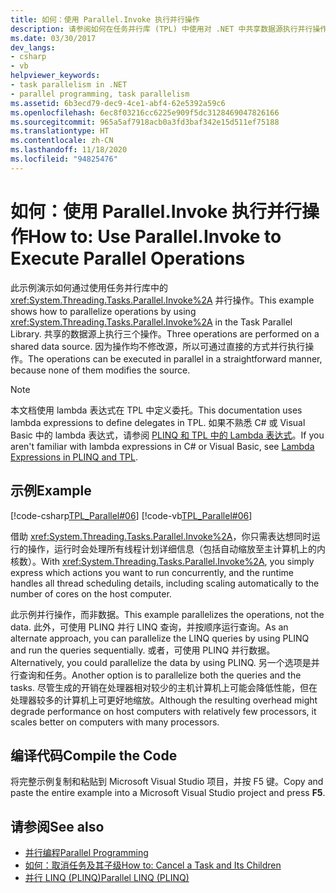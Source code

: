 ```yaml
---
title: 如何：使用 Parallel.Invoke 执行并行操作
description: 请参阅如何在任务并行库 (TPL) 中使用对 .NET 中共享数据源执行并行操作的 Parallel.Invoke 方法。
ms.date: 03/30/2017
dev_langs:
- csharp
- vb
helpviewer_keywords:
- task parallelism in .NET
- parallel programming, task parallelism
ms.assetid: 6b3ecd79-dec9-4ce1-abf4-62e5392a59c6
ms.openlocfilehash: 6ec8f03216cc6225e909f5dc3128469047826166
ms.sourcegitcommit: 965a5af7918acb0a3fd3baf342e15d511ef75188
ms.translationtype: HT
ms.contentlocale: zh-CN
ms.lasthandoff: 11/18/2020
ms.locfileid: "94825476"
---
```

# <a name="how-to-use-parallelinvoke-to-execute-parallel-operations"></a><span data-ttu-id="57d4d-103">如何：使用 Parallel.Invoke 执行并行操作</span><span class="sxs-lookup"><span data-stu-id="57d4d-103">How to: Use Parallel.Invoke to Execute Parallel Operations</span></span>

<span data-ttu-id="57d4d-104">此示例演示如何通过使用任务并行库中的 <xref:System.Threading.Tasks.Parallel.Invoke%2A> 并行操作。</span><span class="sxs-lookup"><span data-stu-id="57d4d-104">This example shows how to parallelize operations by using <xref:System.Threading.Tasks.Parallel.Invoke%2A> in the Task Parallel Library.</span></span> <span data-ttu-id="57d4d-105">共享的数据源上执行三个操作。</span><span class="sxs-lookup"><span data-stu-id="57d4d-105">Three operations are performed on a shared data source.</span></span> <span data-ttu-id="57d4d-106">因为操作均不修改源，所以可通过直接的方式并行执行操作。</span><span class="sxs-lookup"><span data-stu-id="57d4d-106">The operations can be executed in parallel in a straightforward manner, because none of them modifies the source.</span></span>

> [!NOTE]
> <span data-ttu-id="57d4d-107">本文档使用 lambda 表达式在 TPL 中定义委托。</span><span class="sxs-lookup"><span data-stu-id="57d4d-107">This documentation uses lambda expressions to define delegates in TPL.</span></span> <span data-ttu-id="57d4d-108">如果不熟悉 C# 或 Visual Basic 中的 lambda 表达式，请参阅 [PLINQ 和 TPL 中的 Lambda 表达式](lambda-expressions-in-plinq-and-tpl.md)。</span><span class="sxs-lookup"><span data-stu-id="57d4d-108">If you aren't familiar with lambda expressions in C# or Visual Basic, see [Lambda Expressions in PLINQ and TPL](lambda-expressions-in-plinq-and-tpl.md).</span></span>

## <a name="example"></a><span data-ttu-id="57d4d-109">示例</span><span class="sxs-lookup"><span data-stu-id="57d4d-109">Example</span></span>

[!code-csharp[TPL_Parallel#06](../../../samples/snippets/csharp/VS_Snippets_Misc/tpl_parallel/cs/parallelinvoke.cs#06)]
[!code-vb[TPL_Parallel#06](../../../samples/snippets/visualbasic/VS_Snippets_Misc/tpl_parallel/vb/parallelinvoke.vb#06)]

<span data-ttu-id="57d4d-110">借助 <xref:System.Threading.Tasks.Parallel.Invoke%2A>，你只需表达想同时运行的操作，运行时会处理所有线程计划详细信息（包括自动缩放至主计算机上的内核数）。</span><span class="sxs-lookup"><span data-stu-id="57d4d-110">With <xref:System.Threading.Tasks.Parallel.Invoke%2A>, you simply express which actions you want to run concurrently, and the runtime handles all thread scheduling details, including scaling automatically to the number of cores on the host computer.</span></span>

<span data-ttu-id="57d4d-111">此示例并行操作，而非数据。</span><span class="sxs-lookup"><span data-stu-id="57d4d-111">This example parallelizes the operations, not the data.</span></span> <span data-ttu-id="57d4d-112">此外，可使用 PLINQ 并行 LINQ 查询，并按顺序运行查询。</span><span class="sxs-lookup"><span data-stu-id="57d4d-112">As an alternate approach, you can parallelize the LINQ queries by using PLINQ and run the queries sequentially.</span></span> <span data-ttu-id="57d4d-113">或者，可使用 PLINQ 并行数据。</span><span class="sxs-lookup"><span data-stu-id="57d4d-113">Alternatively, you could parallelize the data by using PLINQ.</span></span> <span data-ttu-id="57d4d-114">另一个选项是并行查询和任务。</span><span class="sxs-lookup"><span data-stu-id="57d4d-114">Another option is to parallelize both the queries and the tasks.</span></span> <span data-ttu-id="57d4d-115">尽管生成的开销在处理器相对较少的主机计算机上可能会降低性能，但在处理器较多的计算机上可更好地缩放。</span><span class="sxs-lookup"><span data-stu-id="57d4d-115">Although the resulting overhead might degrade performance on host computers with relatively few processors, it scales better on computers with many processors.</span></span>

## <a name="compile-the-code"></a><span data-ttu-id="57d4d-116">编译代码</span><span class="sxs-lookup"><span data-stu-id="57d4d-116">Compile the Code</span></span>

<span data-ttu-id="57d4d-117">将完整示例复制和粘贴到 Microsoft Visual Studio 项目，并按 F5 键。</span><span class="sxs-lookup"><span data-stu-id="57d4d-117">Copy and paste the entire example into a Microsoft Visual Studio project and press **F5**.</span></span>

## <a name="see-also"></a><span data-ttu-id="57d4d-118">请参阅</span><span class="sxs-lookup"><span data-stu-id="57d4d-118">See also</span></span>

- [<span data-ttu-id="57d4d-119">并行编程</span><span class="sxs-lookup"><span data-stu-id="57d4d-119">Parallel Programming</span></span>](index.md)
- [<span data-ttu-id="57d4d-120">如何：取消任务及其子级</span><span class="sxs-lookup"><span data-stu-id="57d4d-120">How to: Cancel a Task and Its Children</span></span>](how-to-cancel-a-task-and-its-children.md)
- [<span data-ttu-id="57d4d-121">并行 LINQ (PLINQ)</span><span class="sxs-lookup"><span data-stu-id="57d4d-121">Parallel LINQ (PLINQ)</span></span>](introduction-to-plinq.md)
